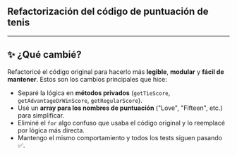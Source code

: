 ## Refactorización del código de puntuación de tenis
___
## ✨ ¿Qué cambié?

Refactoricé el código original para hacerlo más **legible**, **modular** y **fácil de mantener**. Estos son los cambios principales que hice:

- Separé la lógica en **métodos privados** (`getTieScore`, `getAdvantageOrWinScore`, `getRegularScore`).
- Usé un **array para los nombres de puntuación** ("Love", "Fifteen", etc.) para simplificar.
- Eliminé el `for` algo confuso que usaba el código original y lo reemplacé por lógica más directa.
- Mantengo el mismo comportamiento y todos los tests siguen pasando ✅.